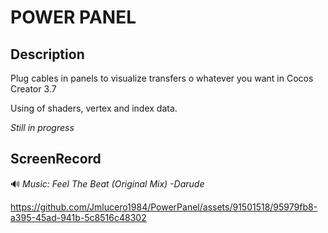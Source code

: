 # POWER PANEL
## Description
Plug cables in panels to visualize transfers o whatever you want in Cocos Creator 3.7

Using of shaders, vertex and index data.

*Still in progress*

## ScreenRecord

🔊  *Music: Feel The Beat (Original Mix) -Darude*


https://github.com/Jmlucero1984/PowerPanel/assets/91501518/95979fb8-a395-45ad-941b-5c8516c48302

